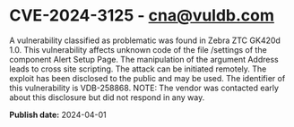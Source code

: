 # CVE-2024-3125 - cna@vuldb.com

A vulnerability classified as problematic was found in Zebra ZTC GK420d 1.0. This vulnerability affects unknown code of the file /settings of the component Alert Setup Page. The manipulation of the argument Address leads to cross site scripting. The attack can be initiated remotely. The exploit has been disclosed to the public and may be used. The identifier of this vulnerability is VDB-258868. NOTE: The vendor was contacted early about this disclosure but did not respond in any way.

**Publish date:** 2024-04-01
